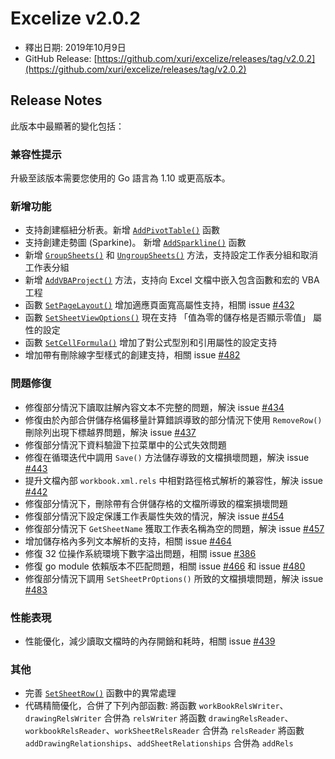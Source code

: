 # Excelize v2.0.2

* 釋出日期: 2019年10月9日
* GitHub Release: [https://github.com/xuri/excelize/releases/tag/v2.0.2](https://github.com/xuri/excelize/releases/tag/v2.0.2)

## Release Notes

此版本中最顯著的變化包括：

### 兼容性提示

升級至該版本需要您使用的 Go 語言為 1.10 或更高版本。

### 新增功能

* 支持創建樞紐分析表。新增 [`AddPivotTable()`](https://pkg.go.dev/github.com/xuri/excelize/v2@v2.0.2#File.AddPivotTable) 函數
* 支持創建走勢圖 (Sparkine)。 新增 [`AddSparkline()`](https://pkg.go.dev/github.com/xuri/excelize/v2@v2.0.2#File.AddSparkline) 函數
* 新增 [`GroupSheets()`](https://pkg.go.dev/github.com/xuri/excelize/v2@v2.0.2#File.GroupSheets) 和 [`UngroupSheets()`](https://pkg.go.dev/github.com/xuri/excelize/v2@v2.0.2#File.UngroupSheets) 方法，支持設定工作表分組和取消工作表分組
* 新增 [`AddVBAProject()`](https://pkg.go.dev/github.com/xuri/excelize/v2@v2.0.2#File.AddVBAProject) 方法，支持向 Excel 文檔中嵌入包含函數和宏的 VBA 工程
* 函數 [`SetPageLayout()`](https://pkg.go.dev/github.com/xuri/excelize/v2@v2.0.2#File.SetPageLayout) 增加適應頁面寬高屬性支持，相關 issue [#432](https://github.com/xuri/excelize/issues/432)
* 函數 [`SetSheetViewOptions()`](https://pkg.go.dev/github.com/xuri/excelize/v2@v2.0.2#File.SetSheetViewOptions) 現在支持 「值為零的儲存格是否顯示零值」 屬性的設定
* 函數 [`SetCellFormula()`](https://pkg.go.dev/github.com/xuri/excelize/v2@v2.0.2#File.SetCellFormula) 增加了對公式型別和引用屬性的設定支持
* 增加帶有刪除線字型樣式的創建支持，相關 issue [#482](https://github.com/xuri/excelize/issues/482)

### 問題修復

* 修復部分情況下讀取註解內容文本不完整的問題，解決 issue [#434](https://github.com/xuri/excelize/issues/434)
* 修復由於內部合併儲存格偏移量計算錯誤導致的部分情況下使用 `RemoveRow()` 刪除列出現下標越界問題，解決 issue [#437](https://github.com/xuri/excelize/issues/437)
* 修復部分情況下資料驗證下拉菜單中的公式失效問題
* 修復在循環迭代中調用 `Save()` 方法儲存導致的文檔損壞問題，解決 issue [#443](https://github.com/xuri/excelize/issues/443)
* 提升文檔內部 `workbook.xml.rels` 中相對路徑格式解析的兼容性，解決 issue [#442](https://github.com/xuri/excelize/issues/442)
* 修復部分情況下，刪除帶有合併儲存格的文檔所導致的檔案損壞問題
* 修復部分情況下設定保護工作表屬性失效的情況，解決 issue [#454](https://github.com/xuri/excelize/issues/454)
* 修復部分情況下 `GetSheetName` 獲取工作表名稱為空的問題，解決 issue [#457](https://github.com/xuri/excelize/issues/457)
* 增加儲存格內多列文本解析的支持，相關 issue [#464](https://github.com/xuri/excelize/issues/464)
* 修復 32 位操作系統環境下數字溢出問題，相關 issue [#386](https://github.com/xuri/excelize/issues/386)
* 修復 go module 依賴版本不匹配問題，相關 issue [#466](https://github.com/xuri/excelize/issues/466) 和 issue [#480](https://github.com/xuri/excelize/issues/480)
* 修復部分情況下調用 `SetSheetPrOptions()` 所致的文檔損壞問題，解決 issue [#483](https://github.com/xuri/excelize/issues/483)

### 性能表現

* 性能優化，減少讀取文檔時的內存開銷和耗時，相關 issue [#439](https://github.com/xuri/excelize/issues/439)

### 其他

* 完善 [`SetSheetRow()`](https://pkg.go.dev/github.com/xuri/excelize/v2@v2.0.2#File.SetSheetRow) 函數中的異常處理
* 代碼精簡優化，合併了下列內部函數:
將函數 `workBookRelsWriter`、`drawingRelsWriter` 合併為 `relsWriter`
將函數 `drawingRelsReader`、`workbookRelsReader`、`workSheetRelsReader` 合併為 `relsReader`
將函數 `addDrawingRelationships`、`addSheetRelationships` 合併為 `addRels`

